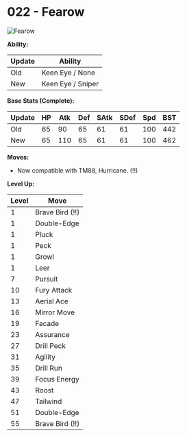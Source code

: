 # 022 - Fearow
![][022]

**Ability:**

Update | Ability
---    | ---
Old    | Keen Eye / None
New    | Keen Eye / Sniper

**Base Stats (Complete):**

Update | HP | Atk | Def | SAtk | SDef | Spd | BST
---    | ---| --- | --- | ---  | ---  | --- | ---
Old    | 65 |  90 |  65 |  61  |  61  |  100  |  442
New    | 65 |  110 |  65 |  61  |  61  |  100  |  462

**Moves:**

 - Now compatible with TM88, Hurricane. (!!)

**Level Up:**

Level | Move
---   | ---
  1   | Brave Bird (!!)
  1   | Double-Edge
  1   | Pluck
  1   | Peck
  1   | Growl
  1   | Leer
  7   | Pursuit
 10   | Fury Attack
 13   | Aerial Ace
 16   | Mirror Move
 19   | Facade
 23   | Assurance
 27   | Drill Peck
 31   | Agility
 35   | Drill Run
 39   | Focus Energy
 43   | Roost
 47   | Tailwind
 51   | Double-Edge
 55   | Brave Bird (!!)



[022]: https://raw.githubusercontent.com/PokeAPI/sprites/master/sprites/pokemon/22.png "Fearow"
